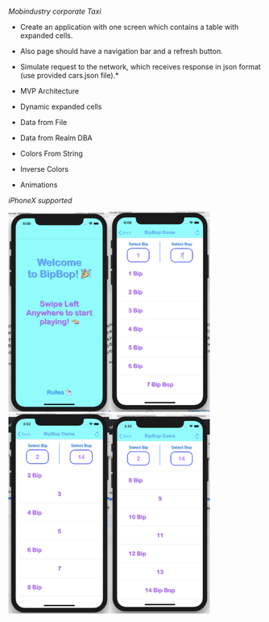# 

*Mobindustry corporate Taxi*

* Create an application with one screen which contains a table with expanded cells.
* Also page should have a navigation bar and a refresh button.
* Simulate request to the network, which receives response in json format (use provided cars.json file).*

* MVP Architecture
* Dynamic expanded cells
* Data from File
* Data from Realm DBA
* Colors From String
* Inverse Colors
* Animations

*iPhoneX supported*

<img width="200" alt="portfolio_view" src="https://github.com/KonstantinSt77/BipBopGame_Swift_ObjC/blob/master/bip.png"><img width="200" alt="portfolio_view" src="https://github.com/KonstantinSt77/BipBopGame_Swift_ObjC/blob/master/bip1.png"><img width="200" alt="portfolio_view" src="https://github.com/KonstantinSt77/BipBopGame_Swift_ObjC/blob/master/bip2.png"><img width="200" alt="portfolio_view" src="https://github.com/KonstantinSt77/BipBopGame_Swift_ObjC/blob/master/bip3.png">




